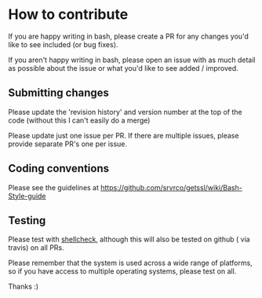 # How to contribute

If you are happy writing in bash, please create a PR for any changes you'd like to see included (or bug fixes).  

If you aren't happy writing in bash, please open an issue with as much detail as possible about the issue or what you'd like to see added / improved.

## Submitting changes

Please update the 'revision history' and version number at the top of the code (without this I can't easily do a merge)

Please update just one issue per PR.   If there are multiple issues, please provide separate PR's one per issue. 

## Coding conventions

Please see the guidelines at https://github.com/srvrco/getssl/wiki/Bash-Style-guide

## Testing

Please test with [shellcheck](https://github.com/koalaman/shellcheck), although this will also be tested on github ( via travis) on all PRs. 

Please remember that the system is used across a wide range of platforms, so if you have access to multiple operating systems, please test on all.


Thanks :) 
